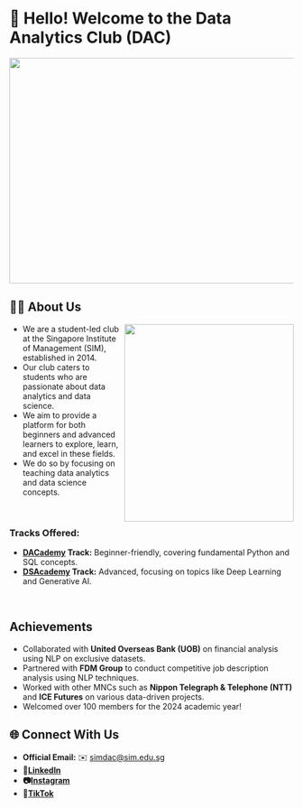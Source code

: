 # **👋 Hello! Welcome to the Data Analytics Club (DAC)**

<img src="https://github.com/user-attachments/assets/bdd84393-9a34-48d9-a52d-8d8847efd76d" width="1000" height="400">

## **👨‍💻 About Us**
<img src="https://github.com/user-attachments/assets/82c45a19-3d89-4395-b73e-89d0a49a549a" align=right width="300" height="350">

- We are a student-led club at the Singapore Institute of Management (SIM), established in 2014.
- Our club caters to students who are passionate about data analytics and data science.
- We aim to provide a platform for both beginners and advanced learners to explore, learn, and excel in these fields.
- We do so by focusing on teaching data analytics and data science concepts.

<br>

### **Tracks Offered:**
- **[DACademy](DACSIM/DAC-Curriculum) Track:** Beginner-friendly, covering fundamental Python and SQL concepts.
- **[DSAcademy](DACSIM/DSA-Curriculum) Track:** Advanced, focusing on topics like Deep Learning and Generative AI.

<br>

## **Achievements**
- Collaborated with **United Overseas Bank (UOB)** on financial analysis using NLP on exclusive datasets.
- Partnered with **FDM Group** to conduct competitive job description analysis using NLP techniques.
- Worked with other MNCs such as **Nippon Telegraph & Telephone (NTT)** and **ICE Futures** on various data-driven projects.
- Welcomed over 100 members for the 2024 academic year!

## **🌐 Connect With Us**
- **Official Email:** ✉️ [simdac@sim.edu.sg](mailto:simdac@sim.edu.sg)
- **🔗[LinkedIn](https://www.linkedin.com/company/simdac/)**
- **📷[Instagram](https://www.instagram.com/sim_dac/)**
- **🎥[TikTok](https://tiktok.com/@sim_dac?lang=en)**

